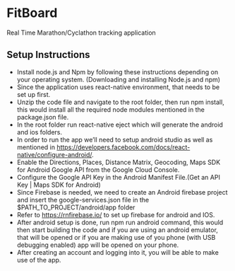 # FitBoard
Real Time Marathon/Cyclathon tracking application

## Setup Instructions
- Install node.js and Npm by following these instructions depending on your operating system. (Downloading and installing Node.js and npm)
- Since the application uses react-native environment, that needs to be set up first.
- Unzip the code file and navigate to the root folder, then run npm install, this would install all the required node modules mentioned in the package.json file.
- In the root folder run react-native eject which will generate the android and ios folders.
- In order to run the app we’ll need to setup android studio as well as mentioned in https://developers.facebook.com/docs/react-native/configure-android/.
- Enable the Directions, Places, Distance Matrix, Geocoding, Maps SDK for Android Google API from the Google Cloud Console.
- Configure the Google API Key in the Android Manifest File.(Get an API Key | Maps SDK for Android)
- Since Firebase is needed, we need to create an Android firebase project and insert the google-services.json file in the $PATH_TO_PROJECT/android/app folder
- Refer to https://rnfirebase.io/ to set up firebase for android and IOS.
- After android setup is done, run npm run android  command, this would then start building the code and if you are using an android emulator, that will be opened or if you are making use of you phone (with USB debugging enabled) app will be opened on your phone.
- After creating an account and logging into it, you will be able to make use of the app.
